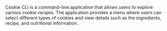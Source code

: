 Cookie CLI is a command-line application that allows users to explore various cookie recipes. The application provides a menu where users can select different types of cookies and view details such as the ingredients, recipe, and nutritional information.


